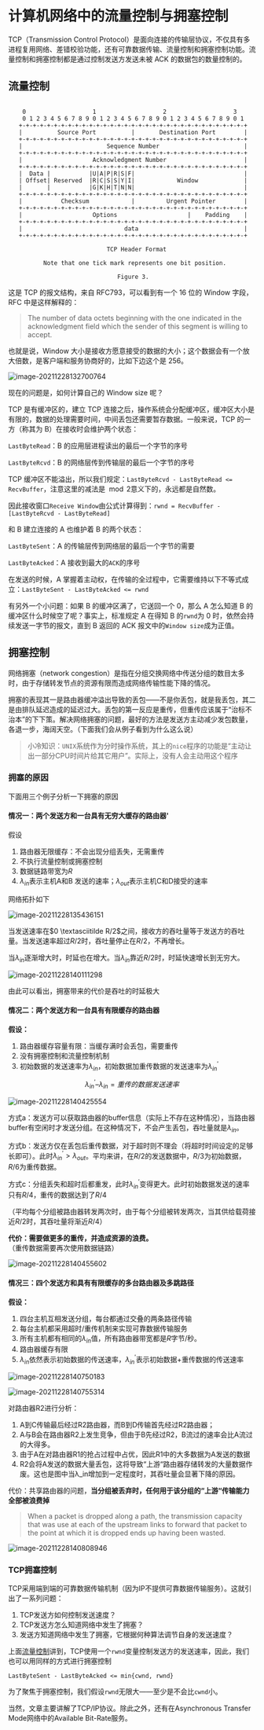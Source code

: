 # 计算机网络中的流量控制与拥塞控制

TCP（Transmission Control Protocol）是面向连接的传输层协议，不仅具有多进程复用网络、差错校验功能，还有可靠数据传输、流量控制和拥塞控制功能。流量控制和拥塞控制都是通过控制发送方发送未被 ACK 的数据包的数量控制的。

## 流量控制

```

    0                   1                   2                   3
    0 1 2 3 4 5 6 7 8 9 0 1 2 3 4 5 6 7 8 9 0 1 2 3 4 5 6 7 8 9 0 1
   +-+-+-+-+-+-+-+-+-+-+-+-+-+-+-+-+-+-+-+-+-+-+-+-+-+-+-+-+-+-+-+-+
   |          Source Port          |       Destination Port        |
   +-+-+-+-+-+-+-+-+-+-+-+-+-+-+-+-+-+-+-+-+-+-+-+-+-+-+-+-+-+-+-+-+
   |                        Sequence Number                        |
   +-+-+-+-+-+-+-+-+-+-+-+-+-+-+-+-+-+-+-+-+-+-+-+-+-+-+-+-+-+-+-+-+
   |                    Acknowledgment Number                      |
   +-+-+-+-+-+-+-+-+-+-+-+-+-+-+-+-+-+-+-+-+-+-+-+-+-+-+-+-+-+-+-+-+
   |  Data |           |U|A|P|R|S|F|                               |
   | Offset| Reserved  |R|C|S|S|Y|I|            Window             |
   |       |           |G|K|H|T|N|N|                               |
   +-+-+-+-+-+-+-+-+-+-+-+-+-+-+-+-+-+-+-+-+-+-+-+-+-+-+-+-+-+-+-+-+
   |           Checksum            |         Urgent Pointer        |
   +-+-+-+-+-+-+-+-+-+-+-+-+-+-+-+-+-+-+-+-+-+-+-+-+-+-+-+-+-+-+-+-+
   |                    Options                    |    Padding    |
   +-+-+-+-+-+-+-+-+-+-+-+-+-+-+-+-+-+-+-+-+-+-+-+-+-+-+-+-+-+-+-+-+
   |                             data                              |
   +-+-+-+-+-+-+-+-+-+-+-+-+-+-+-+-+-+-+-+-+-+-+-+-+-+-+-+-+-+-+-+-+

                            TCP Header Format

          Note that one tick mark represents one bit position.

                               Figure 3.
```

这是 TCP 的报文结构，来自 RFC793，可以看到有一个 16 位的 Window 字段，RFC 中是这样解释的：

> The number of data octets beginning with the one indicated in the acknowledgment field which the sender of this segment is willing to accept.

也就是说，Window 大小是接收方愿意接受的数据的大小；这个数据会有一个放大倍数，是客户端和服务协商好的，比如下边这个是 256。

![image-20211228132700764](C:\Users\Min\AppData\Roaming\Typora\typora-user-images\image-20211228132700764.png)

现在的问题是，如何计算自己的 Window size 呢？

TCP 是有缓冲区的，建立 TCP 连接之后，操作系统会分配缓冲区，缓冲区大小是有限的，数据的处理需要时间，中间丢包还需要暂存数据。一般来说，TCP 的一方（称其为 B）在接收时会维护两个状态：

`LastByteRead`：B 的应用层进程读出的最后一个字节的序号

`LastByteRcvd`：B 的网络层传到传输层的最后一个字节的序号

TCP 缓冲区不能溢出，所以我们规定：`LastByteRcvd - LastByteRead <= RecvBuffer`，注意这里的减法是$\mod 2$意义下的，永远都是自然数。

因此接收窗口`Receive Window`由公式计算得到：`rwnd = RecvBuffer - [LastByteRcvd - LastByteRead]`

和 B 建立连接的 A 也维护着 B 的两个状态：

`LastByteSent`：A 的传输层传到网络层的最后一个字节的需要

`LastByteAcked`：A 接收到最大的`ACK`的序号

在发送的时候，A 掌握着主动权，在传输的全过程中，它需要维持以下不等式成立：`LastByteSent - LastByteAcked <= rwnd`

有另外一个小问题：如果 B 的缓冲区满了，它送回一个 0，那么 A 怎么知道 B 的缓冲区什么时候空了呢？事实上，标准规定 A 在得知 B 的`rwnd`为 0 时，依然会持续发送一字节的报文，直到 B 返回的 ACK 报文中的`Window size`成为正值。

## 拥塞控制

网络拥塞（network congestion）是指在分组交换网络中传送分组的数目太多时，由于存储转发节点的资源有限而造成网络传输性能下降的情况。

拥塞的表现其一是路由器缓冲溢出导致的丢包——不是你丢包，就是我丢包，其二是由排队延迟造成的延迟过大。丢包的第一反应是重传，但重传应该属于“治标不治本”的下下策。解决网络拥塞的问题，最好的方法是发送方主动减少发包数量，各退一步，海阔天空。（下面我们会从例子看到为什么这么说）

> 小冷知识：`UNIX`系统作为分时操作系统，其上的`nice`程序的功能是“主动让出一部分CPU时间片给其它用户”。实际上，没有人会主动用这个程序

### 拥塞的原因

下面用三个例子分析一下拥塞的原因

#### 情况一：两个发送方和一台具有无穷大缓存的路由器'

假设

1. 路由器无限缓存：不会出现分组丢失，无需重传
2. 不执行流量控制或拥塞控制
3. 数据链路带宽为$R$
4. $λ_{in}$表示主机A和B 发送的速率；$λ_{out}$表示主机C和D接受的速率

网络拓扑如下

![image-20211228135436151](media/flow_control_and_congesting_control/image-20211228135436151.png)

当发送速率在$0 \textasciitilde R/2$之间，接收方的吞吐量等于发送方的吞吐量。当发送速率超过$R/2$时，吞吐量停止在$R/2$，不再增长。

当$λ_{in}$逐渐增大时，时延也在增大。当$λ_{in}$靠近$R/2$时，时延快速增长到无穷大。

![image-20211228140111298](media/flow_control_and_congesting_control/image-20211228140111298.png)

由此可以看出，拥塞带来的代价是吞吐的时延极大

#### 情况二：两个发送方和一台具有有限缓存的路由器

**假设：**

1. 路由器缓存容量有限：当缓存满时会丢包，需要重传
2. 没有拥塞控制和流量控制机制
3. 初始数据的发送速率为$λ_{in}$，初始数据加重传数据的发送速率为$λ_{in}^′$

$$
λ_{in}^′– λ_{in}= 重传的数据发送速率
$$

![image-20211228140425554](media/flow_control_and_congesting_control/image-20211228140425554.png)

方式a：发送方可以获取路由器的buffer信息（实际上不存在这种情况），当路由器buffer有空闲时才发送分组。在这种情况下，不会产生丢包，吞吐量就是$λ_{in}$。

方式b：发送方仅在丢包后重传数据，对于超时则不理会（将超时时间设定的足够长即可）。此时$λ_{in}^′>λ_{out}$。平均来讲，在$R/2$的发送数据中，$R/3$为初始数据，$R/6$为重传数据。

方式c：分组丢失和超时后都重发，此时$λ_{in}^′$变得更大。此时初始数据发送的速率只有$R/4$，重传的数据达到了$R/4$

（平均每个分组被路由器转发两次时，由于每个分组被转发两次，当其供给载荷接近$R/2$时，其吞吐量将渐近$R/4$）

**代价：需要做更多的重传，并造成资源的浪费。**（重传数据需要再次使用数据链路）

![image-20211228140455602](media/flow_control_and_congesting_control/image-20211228140455602.png)

#### 情况三：四个发送方和具有有限缓存的多台路由器及多跳路径

**假设：**

1. 四台主机互相发送分组，每台都通过交叠的两条路径传输
2. 每台主机都采用超时/重传机制来实现可靠数据传输服务
3. 所有主机都有相同的$λ_{in}$值，所有路由器带宽都是$R$字节/秒。 
4. 路由器缓存有限
5. $λ_{in}$依然表示初始数据的传送速率，$λ_{in}^′$表示初始数据+重传数据的传送速率

![image-20211228140750183](media/flow_control_and_congesting_control/image-20211228140750183.png)

![image-20211228140755314](media/flow_control_and_congesting_control/image-20211228140755314.png)

对路由器R2进行分析：

1. A到C传输最后经过R2路由器，而B到D传输首先经过R2路由器；
2. A与B会在路由器R2上发生竞争，但由于B先经过R2，B流过的速率会比A流过的大得多。
3. 由于A在对路由器R1的抢占过程中占优，因此R1中的大多数据为A发送的数据
4. R2会将A发送的数据大量丢包，这将导致“上游“路由器存储转发的大量数据作废。这也是图中当λ_in增加到一定程度时，其吞吐量会显著下降的原因。

代价：共享路由器的问题，**当分组被丢弃时，任何用于该分组的“上游“传输能力全部被浪费掉**

> When a packet is dropped along a path, the transmission capacity that was use at each of the upstream links to forward that packet to the point at which it is dropped ends up having been wasted.

![image-20211228140808946](media/flow_control_and_congesting_control/image-20211228140808946.png)

###  TCP拥塞控制

TCP采用端到端的可靠数据传输机制（因为IP不提供可靠数据传输服务）。这就引出了一系列问题：

1. TCP发送方如何控制发送速度？
2. TCP发送方怎么知道网络中发生了拥塞？
3. 发送方知道网络中发生了拥塞，它根据何种算法调节自身的发送速度？

上面[流量控制](#流量控制)讲到，TCP使用一个`rwnd`变量控制发送方的发送速率，因此，我们也可以用同样的方式进行拥塞控制

```
LastByteSent - LastByteAcked <= min{cwnd, rwnd}
```

为了聚焦于拥塞控制，我们假设`rwnd`无限大——至少是不会比`cwnd`小。

当然，文章主要讲解了TCP/IP协议。除此之外，还有在Asynchronous Transfer Mode网络中的Available Bit-Rate服务。
